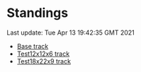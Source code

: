 # Standings

Last update: Tue Apr 13 19:42:35 GMT 2021

* [Base track](comps/Base/2021-04-13/standings.md)
* [Test12x12x6 track](comps/Test12x12x6/2021-04-13/standings.md)
* [Test18x22x9 track](comps/Test18x22x9/2021-04-13/standings.md)
